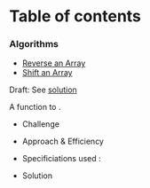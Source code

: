 # Table of contents

### Algorithms
* [Reverse an Array](/dsa/challenges/array_reverse/README.md)
* [Shift an Array](/dsa/challenges/array_shift/README.md)





Draft:
See [solution](file_name)

A function to .

  * Challenge


  * Approach & Efficiency


  * Specificiations used :

  * Solution
